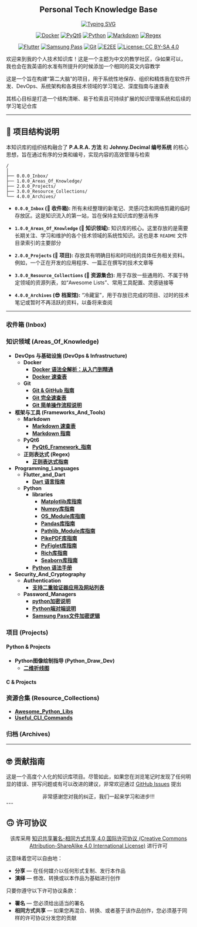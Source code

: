 <div align = "center">
    <h2> Personal Tech Knowledge Base </h2>
</div>

<div align="center">
  <a href="https://git.io/typing-svg"><img src="https://readme-typing-svg.demolab.com?font=Fira+Code&pause=1000&color=F75C7E&width=550&lines=Every+madman's+heart.;Perhaps%2C+has+been+wounded+by+a+rose.;May+14%2C+2024" alt="Typing SVG" /></a>
</div>

<div align = "center">

[![Docker](https://img.shields.io/badge/Docker-2496ED?style=for-the-badge&logo=docker&logoColor=white)](https://www.docker.com/)
[![PyQt6](https://img.shields.io/badge/PyQt6-45b848?style=for-the-badge&logo=python&logoColor=white)](https://riverbankcomputing.com/software/pyqt/intro)
[![Python](https://img.shields.io/badge/Python-3776AB?style=for-the-badge&logo=python&logoColor=white)](https://www.python.org)
[![Markdown](https://img.shields.io/badge/Markdown-000000?style=for-the-badge&logo=markdown&logoColor=white)](https://www.markdownguide.org/)
[![Regex](https://img.shields.io/badge/Regex-E74C3C?style=for-the-badge)](https://en.wikipedia.org/wiki/Regular_expression)

[![Flutter](https://img.shields.io/badge/Flutter-02569B?style=for-the-badge&logo=flutter&logoColor=white)](https://flutter.dev)
[![Samsung Pass](https://img.shields.io/badge/Samsung%20Pass-1428A0?style=for-the-badge&logo=samsung&logoColor=white)](https://www.samsung.com/global/galaxy/apps/samsung-pass/)
[![Git](https://img.shields.io/badge/Git-F05032?style=for-the-badge&logo=git&logoColor=white)](https://git-scm.com/)
[![E2EE](https://img.shields.io/badge/E2EE-2ECC71?style=for-the-badge)](https://zh.wikipedia.org/wiki/%E7%AB%AF%E5%88%B0%E7%AB%AF%E5%8A%A0%E5%AF%86)
[![License: CC BY-SA 4.0](https://img.shields.io/badge/License-CC%20BY--SA%204.0-lightgrey?style=for-the-badge)](https://creativecommons.org/licenses/by-sa/4.0/)
</div>

欢迎来到我的个人技术知识库！这是一个主题为中文的教学社区，😘如果可以，我也会在我英语的水准有所提升的时候添加一个相同的英文内容教学

这是一个旨在构建“第二大脑”的项目，用于系统性地保存、组织和精炼我在软件开发、DevOps、系统架构和各类技术领域的学习笔记、深度指南与速查表

其核心目标是打造一个结构清晰、易于检索且可持续扩展的知识管理系统和后续的学习笔记仓库

---

## 🥳 项目结构说明

本知识库的组织结构融合了 **P.A.R.A. 方法** 和 **Johnny.Decimal 编号系统** 的核心思想，旨在通过有序的分类和编号，实现内容的高效管理与检索

```
/
│
├── 0.0.0_Inbox/
├── 1.0.0_Areas_Of_Knowledge/
├── 2.0.0_Projects/
├── 3.0.0_Resource_Collections/
└── 4.0.0_Archives/
```

*   **`0.0.0_Inbox` (🤯 收件箱):**
    所有未经整理的新笔记、灵感闪念和网络剪藏的临时存放区。这是知识流入的第一站，旨在保持主知识库的整洁有序

*   **`1.0.0_Areas_Of_Knowledge` (🧐 知识领域):**
    知识库的核心。这里存放的是需要长期关注、学习和维护的各个技术领域的系统性知识。这也是本 `README` 文件目录索引的主要部分

*   **`2.0.0_Projects` (🤠 项目):**
    存放具有明确目标和时间线的具体任务相关资料。例如，一个正在开发的应用程序、一篇正在撰写的技术文章等

*   **`3.0.0_Resource_Collections` (🥸 资源集合):**
    用于存放一些通用的、不属于特定领域的资源列表，如“Awesome Lists”、常用工具配置、灵感链接等

*   **`4.0.0_Archives` (😎 档案馆):**
    “冷藏室”，用于存放已完成的项目、过时的技术笔记或暂时不再活跃的资料，以备将来查阅

---

### 收件箱 (Inbox)

### 知识领域 (Areas_Of_Knowledge)


*   **DevOps 与基础设施 (DevOps & Infrastructure)**
    *   **Docker**
        *   [**Docker 语法全解析：从入门到精通**](./Areas_Of_Knowledge/DevOps_And_Infrastructure/Docker/Docker_Complete_Guide.md)
        *   [**Docker 速查表**](./Areas_Of_Knowledge/DevOps_And_Infrastructure/Docker/Docker_Cheatsheet.md)
    *   **Git**
        *   [**Git & GitHub 指南**](./Areas_Of_Knowledge/DevOps_And_Infrastructure/Git/Git_Cheatsheet.md)
        *   [**Git 完全速查表**](./Areas_Of_Knowledge/DevOps_And_Infrastructure/Git/Git_Cheatsheet.md)
        *   [**Git 简单操作流程说明**](./Areas_Of_Knowledge/DevOps_And_Infrastructure/Git/Git_Simple_Complete_Step_by_Step_Instructions.md)
*   **框架与工具 (Frameworks_And_Tools)**
    *   **Markdown**
        *   [**Markdown 速查表**](./Areas_Of_Knowledge/Frameworks_And_Tools/Markdown/Markdown_Cheatsheet.md)
        *   [**Markdown 指南**](./Areas_Of_Knowledge/Frameworks_And_Tools/Markdown/Markdown_Complete_Guide.md)
    *   **PyQt6**
        *   [**PyQt6_Framework_指南**](./Areas_Of_Knowledge/Frameworks_And_Tools/PyQt6/PyQt6_Framework_Guide.md)
    *   **正则表达式 (Regex)**
        *   [**正则表达式指南**](./Areas_Of_Knowledge/Frameworks_And_Tools/Regex/Regular_Expressions_Handbook.md)
*   **Programming_Languages**
    *   **Flutter_and_Dart**
        *   [**Dart 语言指南**](./Areas_Of_Knowledge/Programming_Languages/Flutter_and_Dart/Flutter_and_Python_Guide.md)
    *   **Python**
        *   **libraries**
            *   [**Matplotlib库指南**](./Areas_Of_Knowledge/Programming_Languages/Python/libraries/Matplotlib_Guide.md)
            *   [**Numpy库指南**](./Areas_Of_Knowledge/Programming_Languages/Python/libraries/NumPy_Guide.md)
            *   [**OS_Module库指南**](./Areas_Of_Knowledge/Programming_Languages/Python/libraries/OS_Module_Guide.md)
            *   [**Pandas库指南**](./Areas_Of_Knowledge/Programming_Languages/Python/libraries/Pandas_Guide.md)
            *   [**Pathlib_Module库指南**](./Areas_Of_Knowledge/Programming_Languages/Python/libraries/Pathlib_Module_Guide.md)
            *   [**PikePDF库指南**](./Areas_Of_Knowledge/Programming_Languages/Python/libraries/PikePDF_Guide.md)
            *   [**PyFiglet库指南**](./Areas_Of_Knowledge/Programming_Languages/Python/libraries/PyFiglet_Guide.md)
            *   [**Rich库指南**](./Areas_Of_Knowledge/Programming_Languages/Python/libraries/Rich_Library_Guide.md)
            *   [**Seaborn库指南**](./Areas_Of_Knowledge/Programming_Languages/Python/libraries/Seaborn_Guide.md)
        *   [**Python 语法手册**](./Areas_Of_Knowledge/Programming_Languages/Python/Python_Syntax_Handbook.md)
*   **Security_And_Cryptography**
    *   **Authentication**
        *   [**支持二重验证器应用及网站列表**](./Areas_Of_Knowledge/Security_And_Cryptography/Authentication/TOTP_Supported_Services_List.md)
    *   **Password_Managers**
        *   [**python加密说明**](./Areas_Of_Knowledge/Security_And_Cryptography/Password_Managers/Python_E2EE_Password_Manager_Guide.md)
        *   [**Python端对端说明**](./Areas_Of_Knowledge/Security_And_Cryptography/Password_Managers/Python_ETE_Encrpted_Password_Manager.md)
        *   [**Samsung Pass文件加密逻辑**](./Areas_Of_Knowledge/Security_And_Cryptography/Password_Managers/Samsung_Pass_File_Format_Analysis.md)

### 项目 (Projects)

#### Python & Projects

<!-- *   **密码管理应用项目 (Password_Manager_App_Dev)**
        *   **Oracipher Project**
        *   **Oracore Project**
        *   **Orakit Project** -->
*   **Python图像绘制指导 (Python_Draw_Dev)**
    *   [**二维折线图**](./Projects/Python_Draw_Dev/2D_line_chart.md)

#### C & Projects

### 资源合集 (Resource_Collections)
*   [**Awesome_Python_Libs**](./Resource_Collections/Awesome_Python_Libs.md)
*   [**Useful_CLI_Commands**](./Resource_Collections/Useful_CLI_Commands.md)

### 归档 (Archives)

---

## 🤓 贡献指南

这是一个高度个人化的知识库项目。尽管如此，如果您在浏览笔记时发现了任何明显的错误、拼写问题或有可以改进的建议，非常欢迎通过 [GitHub Issues](https://github.com/EldricArlo/Forge/issues) 提出

<div align = "center">
非常感谢您对我的纠正，我们一起来学习和进步!!!
</div>
---

## 🙃 许可协议

<div align = "center">

该库采用
[知识共享署名-相同方式共享 4.0 国际许可协议 (Creative Commons Attribution-ShareAlike 4.0 International License)](https://creativecommons.org/licenses/by-sa/4.0/)
进行许可
</div>

这意味着您可以自由地：
*   **分享** — 在任何媒介以任何形式复制、发行本作品
*   **演绎** — 修改、转换或以本作品为基础进行创作

只要你遵守以下许可协议条款：
*   **署名** — 您必须给出适当的署名
*   **相同方式共享** — 如果您再混合、转换、或者基于该作品创作，您必须基于同样的许可协议分发您的贡献
